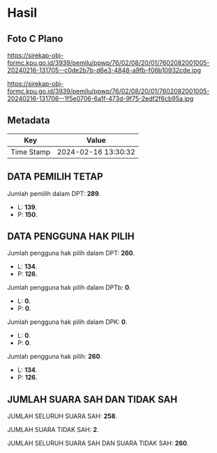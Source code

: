 # Hasil

## Foto C Plano

https://sirekap-obj-formc.kpu.go.id/3939/pemilu/ppwp/76/02/08/20/01/7602082001005-20240216-131705--c0de2b7b-d6e3-4848-a9fb-f06b10932cde.jpg

https://sirekap-obj-formc.kpu.go.id/3939/pemilu/ppwp/76/02/08/20/01/7602082001005-20240216-131706--1f5e0706-6a1f-473d-9f75-2edf2f6cb95a.jpg


## Metadata

| Key        | Value               |
| ---------- | ------------------- |
| Time Stamp | 2024-02-16 13:30:32 |


## DATA PEMILIH TETAP

Jumlah pemilih dalam DPT: **289**.
 * L: **139**.
 * P: **150**.

## DATA PENGGUNA HAK PILIH

Jumlah pengguna hak pilih dalam DPT: **260**.
 * L: **134**.
 * P: **126**.

Jumlah pengguna hak pilih dalam DPTb: **0**.
 * L: **0**.
 * P: **0**.

Jumlah pengguna hak pilih dalam DPK: **0**.
 * L: **0**.
 * P: **0**.

Jumlah pengguna hak pilih: **260**.
 * L: **134**.
 * P: **126**.

## JUMLAH SUARA SAH DAN TIDAK SAH

JUMLAH SELURUH SUARA SAH: **258**.

JUMLAH SUARA TIDAK SAH: **2**.

JUMLAH SELURUH SUARA SAH DAN SUARA TIDAK SAH: **260**.


